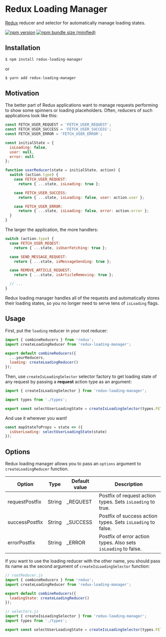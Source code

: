 # Redux Loading Manager

[Redux](https://redux.js.org/) reducer and selector for automatically manage loading states.

[![npm version](https://img.shields.io/npm/v/redux-loading-manager.svg?style=flat-square)](https://www.npmjs.com/package/redux-loading-manager)
[![npm bundle size (minified)](https://img.shields.io/bundlephobia/min/redux-loading-manager.svg)](https://www.npmjs.com/package/redux-loading-manager)

<!--[![npm downloads](https://img.shields.io/npm/dm/redux-loading-manager.svg?style=flat-square)](https://www.npmjs.com/package/redux-loading-manager)-->

## Installation

```sh
$ npm install redux-loading-manager
```
or
```sh
$ yarn add redux-loading-manager
```


## Motivation

The better part of Redux applications want to manage requests performing to show some spinners or loading placeholders. Often, reducers of such applications look like this:

```js
const FETCH_USER_REQUEST = 'FETCH_USER_REQUEST';
const FETCH_USER_SUCCESS = 'FETCH_USER_SUCCESS';
const FETCH_USER_ERROR = 'FETCH_USER_ERROR';

const initialState = {
  isLoading: false,
  user: null,
  error: null
};

function userReducer(state = initialState, action) {
  switch (action.type) {
    case FETCH_USER_REQUEST:
      return { ...state, isLoading: true };

    case FETCH_USER_SUCCESS:
      return { ...state, isLoading: false, user: action.user };

    case FETCH_USER_ERROR:
      return { ...state, isLoading: false, error: action.error };
  }
}
```

The larger the application, the more handlers:

```js
switch (action.type) {
  case FETCH_USER_REQEST:
    return { ...state, isUserFetching: true };

  case SEND_MESSAGE_REQUEST:
    return { ...state, isMessageSending: true };

  case REMOVE_ARTICLE_REQUEST:
    return { ...state, isArticleRemoving: true };

  // ...
}
```

Redux loading manager handles all of the requests and automatically stores their loading states, so you no longer need to serve tens of `isLoading` flags.


## Usage

First, put the `loading` reducer in your root reducer:

```js
import { combineReducers } from 'redux';
import createLoadingReducer from 'redux-loading-manager';

export default combineReducers({
  ...yourReducers,
  loading: createLoadingReducer()
});
```

Then, use `createIsLoadingSelector` selector factory to get loading state of any request by passing a **request** action type as an argument:

```js
import { createIsLoadingSelector } from 'redux-loading-manager';

import types from './types';

export const selectUserLoadingState = createIsLoadingSelector(types.FETCH_USER_REQUEST);
```

And use it wherever you want!

```js
const mapStateToProps = state => ({
  isUserLoading: selectUserLoadingState(state)
});
```

## Options

Redux loading manager allows you to pass an `options` argument to `createLoadingReducer` function.

| Option         | Type   | Default value | Description                                                    |
|----------------|--------|---------------|----------------------------------------------------------------|
| requestPostfix | String | _REQUEST      | Postfix of request action types. Sets `isLoading` to true.     |
| successPostfix | String | _SUCCESS      | Postfix of success action types. Sets `isLoading` to false.    |
| errorPostfix   | String | _ERROR        | Postfix of error action types. Also sets `isLoading` to false. |

If you want to use the loading reducer with the other name, you should pass its name as the second argument of `createIsLoadingSelector` function:

```js
// rootReducer.js
import { combineReducers } from 'redux';
import createLoadingReducer from 'redux-loading-manager';

export default combineReducers({
  loadingState: createLoadingReducer()
});
```

```js
// selectors.js
import { createIsLoadingSelector } from 'redux-loading-manager';
import types from './types';

export const selectUserLoadingState = createIsLoadingSelector(types.FETCH_USER_REQUEST, 'loadingState');
```
